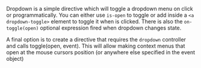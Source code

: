 
Dropdown is a simple directive which will toggle a dropdown menu on click or programmatically.
You can either use `is-open` to toggle or add inside a `<a dropdown-toggle>` element to toggle it when is clicked.
There is also the `on-toggle(open)` optional expression fired when dropdown changes state.

A final option is to create a directive that requires the `dropdown` controller and calls toggle(open, event).
This will allow making context menus that open at the mouse cursors position (or anywhere else specified in the event object)
